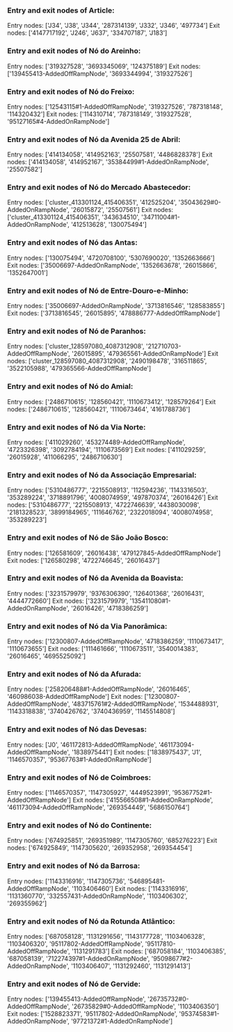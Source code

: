 ### Entry and exit nodes of Article:
Entry nodes: ['J34', 'J38', 'J344', '287314139', 'J332', 'J346', '497734']
Exit nodes: ['4147717192', 'J246', 'J637', '334707187', 'J183']

### Entry and exit nodes of Nó do Areinho:
Entry nodes: ['319327528', '3693345069', '124375189']
Exit nodes: ['139455413-AddedOffRampNode', '3693344994', '319327526']

### Entry and exit nodes of Nó do Freixo:
Entry nodes: ['12543115#1-AddedOffRampNode', '319327526', '787318148', '114320432']
Exit nodes: ['114310714', '787318149', '319327528', '95127165#4-AddedOnRampNode']

### Entry and exit nodes of Nó da Avenida 25 de Abril:
Entry nodes: ['414134058', '414952163', '25507581', '4486828378']
Exit nodes: ['414134058', '414952167', '35384499#1-AddedOnRampNode', '25507582']

### Entry and exit nodes of Nó do Mercado Abastecedor:
Entry nodes: ['cluster_413301124_415406351', '412525204', '35043629#0-AddedOnRampNode', '26015872', '25507561']
Exit nodes: ['cluster_413301124_415406351', '343634510', '34711004#1-AddedOnRampNode', '412513628', '130075494']

### Entry and exit nodes of Nó das Antas:
Entry nodes: ['130075494', '4720708100', '5307690020', '1352663666']
Exit nodes: ['35006697-AddedOnRampNode', '1352663678', '26015866', '1352647001']

### Entry and exit nodes of Nó de Entre-Douro-e-Minho:
Entry nodes: ['35006697-AddedOnRampNode', '3713816546', '128583855']
Exit nodes: ['3713816545', '26015895', '478886777-AddedOffRampNode']

### Entry and exit nodes of Nó de Paranhos:
Entry nodes: ['cluster_128597080_4087312908', '212710703-AddedOffRampNode', '26015895', '479365561-AddedOnRampNode']
Exit nodes: ['cluster_128597080_4087312908', '2490198478', '316511865', '3522105988', '479365566-AddedOffRampNode']

### Entry and exit nodes of Nó do Amial:
Entry nodes: ['2486710615', '128560421', '1110673412', '128579264']
Exit nodes: ['2486710615', '128560421', '1110673464', '4161788736']

### Entry and exit nodes of Nó da Via Norte:
Entry nodes: ['411029260', '453274489-AddedOffRampNode', '4723326398', '3092784194', '1110673569']
Exit nodes: ['411029259', '26015928', '411066295', '2486710630']

### Entry and exit nodes of Nó da Associação Empresarial:
Entry nodes: ['5310486777', '2215508913', '112594236', '1143316503', '353289224', '3718891796', '4008074959', '497870374', '26016426']
Exit nodes: ['5310486777', '2215508913', '4722746639', '4438030098', '2181328523', '3899184965', '111646762', '2322018094', '4008074958', '353289223']

### Entry and exit nodes of Nó de São João Bosco:
Entry nodes: ['126581609', '26016438', '479127845-AddedOffRampNode']
Exit nodes: ['126580298', '4722746645', '26016437']

### Entry and exit nodes of Nó da Avenida da Boavista:
Entry nodes: ['3231579979', '9376306390', '126401368', '26016431', '4444772660']
Exit nodes: ['3231579979', '135411080#1-AddedOnRampNode', '26016426', '4718386259']

### Entry and exit nodes of Nó da Via Panorâmica:
Entry nodes: ['12300807-AddedOffRampNode', '4718386259', '1110673417', '1110673655']
Exit nodes: ['111461666', '1110673511', '3540014383', '26016465', '4695525092']

### Entry and exit nodes of Nó da Afurada:
Entry nodes: ['258206488#1-AddedOffRampNode', '26016465', '460986038-AddedOffRampNode']
Exit nodes: ['12300807-AddedOffRampNode', '483715761#2-AddedOffRampNode', '1534488931', '1143318838', '3740426762', '3740436959', '1145514808']

### Entry and exit nodes of Nó das Devesas:
Entry nodes: ['J0', '461172813-AddedOffRampNode', '461173094-AddedOffRampNode', '1838975441']
Exit nodes: ['1838975437', 'J1', '1146570357', '95367763#1-AddedOnRampNode']

### Entry and exit nodes of Nó de Coimbroes:
Entry nodes: ['1146570357', '1147305927', '4449523991', '95367752#1-AddedOffRampNode']
Exit nodes: ['415566508#1-AddedOnRampNode', '461173094-AddedOffRampNode', '269354449', '5686150764']

### Entry and exit nodes of Nó do Continente:
Entry nodes: ['674925851', '269351989', '1147305760', '685276223']
Exit nodes: ['674925849', '1147305620', '269352958', '269354454']

### Entry and exit nodes of Nó da Barrosa:
Entry nodes: ['1143316916', '1147305736', '546895481-AddedOffRampNode', '1103406460']
Exit nodes: ['1143316916', '1131360770', '332557431-AddedOnRampNode', '1103406302', '269355962']

### Entry and exit nodes of Nó da Rotunda Atlântico:
Entry nodes: ['687058128', '1131291656', '1143177728', '1103406328', '1103406320', '95117802-AddedOffRampNode', '95117810-AddedOffRampNode', '1131291783']
Exit nodes: ['687058184', '1103406385', '687058139', '712274397#1-AddedOnRampNode', '95098677#2-AddedOnRampNode', '1103406407', '1131292460', '1131291413']

### Entry and exit nodes of Nó de Gervide:
Entry nodes: ['139455413-AddedOffRampNode', '26735732#0-AddedOffRampNode', '26735829#0-AddedOffRampNode', '1103406350']
Exit nodes: ['1528823371', '95117802-AddedOnRampNode', '95374583#1-AddedOnRampNode', '97721372#1-AddedOnRampNode']

